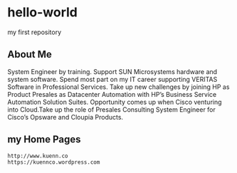 # hello-world

my first repository

## About Me

System Engineer by training. Support SUN Microsystems hardware and system software.
Spend most part on my IT career supporting VERITAS Software in Professional Services.
Take up new challenges by joining HP as Product Presales as Datacenter Automation with HP’s Business Service Automation Solution Suites.
Opportunity comes up when Cisco venturing into Cloud.Take up the role of Presales Consulting System Engineer for Cisco’s Opsware and Cloupia Products.

## my Home Pages
    
	http://www.kuenn.co
    https://kuennco.wordpress.com
	